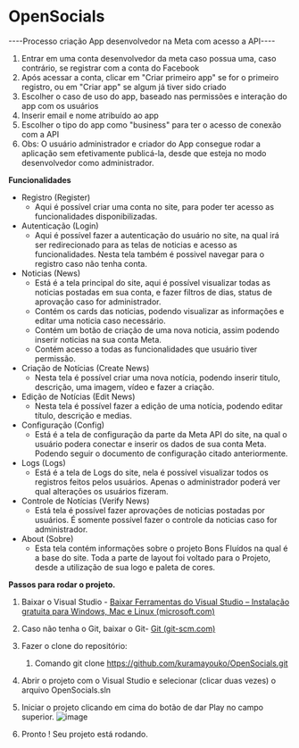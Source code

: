 # OpenSocials

 ----Processo criação App desenvolvedor na Meta com acesso a API----

1. Entrar em uma conta desenvolvedor da meta caso possua uma, caso contrário, se registrar com a conta do Facebook
2. Após acessar a conta, clicar em "Criar primeiro app" se for o primeiro registro, ou em "Criar app" se algum já tiver sido criado
3. Escolher o caso de uso do app, baseado nas permissões e interação do app com os usuários
4. Inserir email e nome  atribuído ao app
5. Escolher o tipo do app como "business" para ter o acesso de conexão com a API
6. Obs: O usuário administrador e criador do App consegue rodar a aplicação sem efetivamente publicá-la, desde que esteja no modo desenvolvedor como administrador.

**Funcionalidades** 

- Registro (Register)
    - Aqui é possível criar uma conta no site, para poder ter acesso as funcionalidades disponibilizadas.
- Autenticação (Login)
    - Aqui é possível fazer a autenticação do usuário no site, na qual irá ser redirecionado para as telas de noticias e acesso as funcionalidades. Nesta tela também é possivel navegar para o registro caso não tenha conta.
- Noticias (News)
    - Está é a tela principal do site, aqui é possível visualizar todas as noticias postadas em sua conta, e fazer filtros de dias, status de aprovação caso for administrador.
    - Contém os cards das noticias, podendo visualizar as informações e editar uma noticia caso necessário.
    - Contém um botão de criação de uma nova noticia, assim podendo inserir noticias na sua conta Meta.
    - Contém acesso a todas as funcionalidades que usuário tiver permissão.
- Criação de Notícias (Create News)
    - Nesta tela é possível criar uma nova notícia, podendo inserir titulo, descrição, uma imagem, vídeo e fazer a criação.
- Edição de Notícias  (Edit News)
    - Nesta tela é possível fazer a edição de uma notícia, podendo editar título, descrição e medias.
- Configuração (Config)
    - Está é a tela de configuração da parte da Meta API do site, na qual o usuário podera conectar e inserir os dados de sua conta Meta. Podendo seguir o documento de configuração citado anteriormente.
- Logs (Logs)
    - Está é a tela de Logs do site, nela é possível visualizar todos os registros feitos pelos usuários. Apenas o administrador poderá ver qual alterações os usuários fizeram.
- Controle de Notícias (Verify News)
    - Está tela é possível fazer aprovações de noticias postadas por usuários. É somente possível fazer o controle da noticias caso for administrador.
- About (Sobre)
    - Esta tela contém informações sobre o projeto Bons Fluídos na qual é a base do site. Toda a parte de layout foi voltado para o Projeto, desde a utilização de sua logo e paleta de cores.
      
**Passos para rodar o projeto.**

1. Baixar o Visual Studio - [Baixar Ferramentas do Visual Studio – Instalação gratuita para Windows, Mac e Linux (microsoft.com)](https://visualstudio.microsoft.com/pt-br/downloads/)
2. Caso não tenha o Git, baixar o Git- [Git (git-scm.com)](https://git-scm.com/)
3. Fazer o clone do repositório:
    1. Comando git clone  https://github.com/kuramayouko/OpenSocials.git 
4. Abrir o projeto com o Visual Studio e selecionar (clicar duas vezes) o arquivo OpenSocials.sln
5. Iniciar o projeto clicando em cima do botão de dar Play no campo superior.
   ![image](https://github.com/kuramayouko/OpenSocials/assets/91897050/511b11ec-b649-4ea7-905c-5914f0139ddf)
   
7. Pronto ! Seu projeto está rodando.
